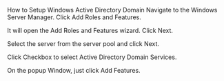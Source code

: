 How to Setup Windows Active Directory Domain
Navigate to the Windows Server Manager.
Click Add Roles and Features.


It will open the Add Roles and Features wizard. Click Next.


Select the server from the server pool and click Next.


Click Checkbox to select Active Directory Domain Services.


On the popup Window, just click Add Features.

